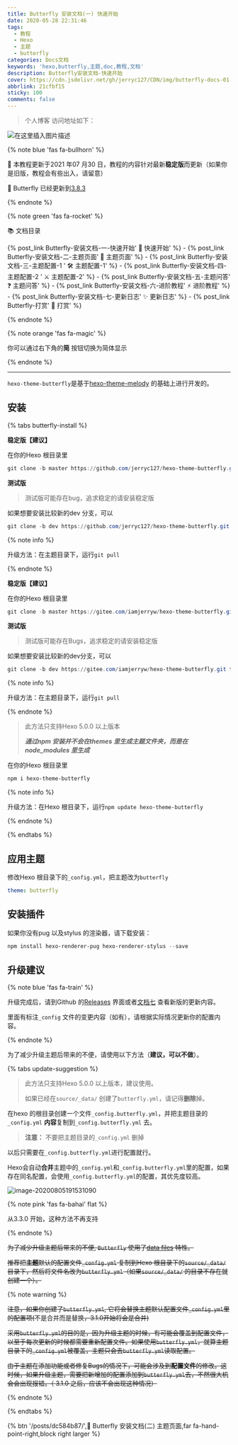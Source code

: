 ```yaml
---
title: Butterfly 安装文档(一) 快速开始
date: 2020-05-28 22:31:46
tags:
  - 教程
  - Hexo
  - 主题
  - butterfly
categories: Docs文档
keywords: 'hexo,butterfly,主题,doc,教程,文档'
description: Butterfly安装文档-快速开始
cover: https://cdn.jsdelivr.net/gh/jerryc127/CDN/img/butterfly-docs-01-cover.png
abbrlink: 21cfbf15
sticky: 100
comments: false
---
```


> 个人博客 访问地址如下：



![在这里插入图片描述](https://img-blog.csdnimg.cn/img_convert/b62147032c2dba88c0b377ffd0bbf6a3.png#pic_center)



{% note blue 'fas fa-bullhorn' %}

 📖 本教程更新于2021 年07 月30 日，教程的内容针对最新**稳定版**而更新（如果你是旧版，教程会有些出入，请留意）

 🦋 Butterfly 已经更新到[3.8.3](https://github.com/jerryc127/hexo-theme-butterfly/releases/tag/3.8.3)

{% endnote %}

{% note green 'fas fa-rocket' %}

 📚 文档目录

{% post_link Butterfly-安装文档-一-快速开始' 🚀 快速开始' %} - {% post_link Butterfly-安装文档-二-主题页面' 📑 主题页面' %} - {% post_link Butterfly-安装文档-三-主题配置-1 ' 🛠 主题配置-1' %} - {% post_link Butterfly-安装文档-四-主题配置-2 ' ⚔️ 主题配置-2' %} - {% post_link Butterfly-安装文档-五-主题问答' ❓ 主题问答' %} - {% post_link Butterfly-安装文档-六-进阶教程' ⚡️ 进阶教程' %} - {% post_link Butterfly-安装文档-七-更新日志' ✨ 更新日志' %} - {% post_link Butterfly-打赏' 🤞 打赏' %}

{% endnote %}

{% note orange 'fas fa-magic' %}

你可以通过右下角的**简** 按钮切换为简体显示 

{% endnote %}

***

`hexo-theme-butterfly`是基于[hexo-theme-melody](https://github.com/Molunerfinn/hexo-theme-melody) 的基础上进行开发的。

## 安装

{% tabs butterfly-install %}

<!-- tab Git安装(Github) @fab fa-github-square -->

**稳定版【建议】**

在你的Hexo 根目录里

```powershell
git clone -b master https://github.com/jerryc127/hexo-theme-butterfly.git themes/butterfly
```

**测试版**

> 测试版可能存在bug，追求稳定的请安装稳定版

如果想要安装比较新的dev 分支，可以

```powershell
git clone -b dev https://github.com/jerryc127/hexo-theme-butterfly.git themes/butterfly
```

{% note info %}

升级方法：在主题目录下，运行`git pull`

{% endnote %}

<!-- endtab -->



<!-- tab Git安装(Gitee) @fab fa-git-square -->

**稳定版【建议】**

在你的Hexo 根目录里

```powershell
git clone -b master https://gitee.com/iamjerryw/hexo-theme-butterfly.git themes/butterfly
```

**测试版**

> 测试版可能存在Bugs，追求稳定的请安装稳定版

如果想要安装比较新的dev分支，可以

```powershell
git clone -b dev https://gitee.com/iamjerryw/hexo-theme-butterfly.git themes/butterfly
```

{% note info %}

升级方法：在主题目录下，运行`git pull`

{% endnote %}

<!-- endtab -->



<!-- tab npm安装@fab fa-npm -->

> 此方法只支持Hexo 5.0.0 以上版本
>
> ***通过npm 安装并不会在themes 里生成主题文件夹，而是在node_modules 里生成***

在你的Hexo 根目录里

```powershell
npm i hexo-theme-butterfly
```

{% note info %}

升级方法：在Hexo 根目录下，运行`npm update hexo-theme-butterfly`

{% endnote %}

<!-- endtab -->

{% endtabs %}

## 应用主题

修改Hexo 根目录下的`_config.yml`，把主题改为`butterfly`

```yaml
theme: butterfly
```

## 安装插件

如果你没有pug 以及stylus 的渲染器，请下载安装：

```powershell
npm install hexo-renderer-pug hexo-renderer-stylus --save
```

## 升级建议

{% note blue 'fas fa-train' %}

升级完成后，请到Github 的[Releases](https://github.com/jerryc127/hexo-theme-butterfly/releases) 界面或者[文档七](https://butterfly.js.org/posts/198a4240/) 查看新版的更新内容。

里面有标注`_config` 文件的变更内容（如有），请根据实际情况更新你的配置内容。

{% endnote %}

为了减少升级主题后带来的不便，请使用以下方法（**建议，可以不做**）。

{% tabs update-suggestion %}

<!-- tab _config.butterfly.yml -->

> 此方法只支持Hexo 5.0.0 以上版本，建议使用。
>
> 如果已经在`source/_data/` 创建了`butterfly.yml`，请记得**删除**掉。

在hexo 的根目录创建一个文件`_config.butterfly.yml`，并把主题目录的`_config.yml` **内容**复制到`_config.butterfly.yml` 去。

> **注意：** 不要把主题目录的`_config.yml` 删掉

以后只需要在`_config.butterfly.yml`进行配置就行。

Hexo会自动**合并**主题中的`_config.yml`和`_config.butterfly.yml`里的配置，如果存在同名配置，会使用`_config.butterfly.yml`的配置，其优先度较高。

![image-20200805191531090](https://cdn.jsdelivr.net/gh/jerryc127/CDN/img/butterfly-docs-install-suggestion-1.png)

<!-- endtab -->

<!-- tab butterfly.yml【已弃用】 -->

{% note pink 'fas fa-bahai' flat %}

从3.3.0 开始，这种方法不再支持

{% endnote %}

~~为了减少升级主题后带来的不便, `Butterfly` 使用了[data files](https://hexo.io/docs/data-files.html) 特性。~~

~~推荐把**主题**默认的配置文件`_config.yml` 复制到Hexo 根目录下的`source/_data/` 目录下，然后将文件名改为`butterfly.yml`（如果`source/_data/` 的目录不存在就创建一个）。~~

{% note warning %}

~~注意，如果你创建了`butterfly.yml`, 它将会替换主题默认配置文件`_config.yml`里的配置项(~~不是合并而是替换~~，3.1.0开始将会是合并)~~

~~采用`butterfly.yml`的目的是，因为升级主题的时候，有可能会覆盖到配置文件，以至于每次更新的时候都需要重新配置文件。如果使用`butterfly.yml`，就算主题目录下的`_config.yml`被覆盖，主题只会去`butterfly.yml`读取配置。~~

~~由于主题在添加功能或者修复Bugs的情况下，可能会涉及到**配置文件**的修改。这时候，如果升级主题，需要把新增加的配置添加到`butterfly.yml`去，不然很大机会会出现报错。（ 3.1.0 之后，应该不会出现这种情况）~~

{% endnote %}

<!-- endtab -->

{% endtabs %}



{% btn '/posts/dc584b87/',📑 Butterfly 安装文档(二) 主题页面,far fa-hand-point-right,block right larger %}